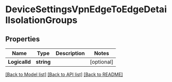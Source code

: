 # DeviceSettingsVpnEdgeToEdgeDetailIsolationGroups

## Properties

Name | Type | Description | Notes
------------ | ------------- | ------------- | -------------
**LogicalId** | **string** |  | [optional] 

[[Back to Model list]](../README.md#documentation-for-models) [[Back to API list]](../README.md#documentation-for-api-endpoints) [[Back to README]](../README.md)


